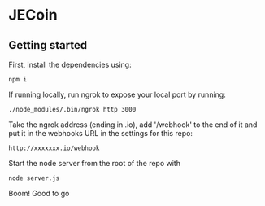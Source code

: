 # JECoin

## Getting started

First, install the dependencies using:
```
npm i
```

If running locally, run ngrok to expose your local port by running:
```
./node_modules/.bin/ngrok http 3000
```

Take the ngrok address (ending in .io), add '/webhook' to the end of it and put it in the webhooks URL in the settings for this repo:

```
http://xxxxxxx.io/webhook
```

Start the node server from the root of the repo with

```
node server.js
```

Boom! Good to go
